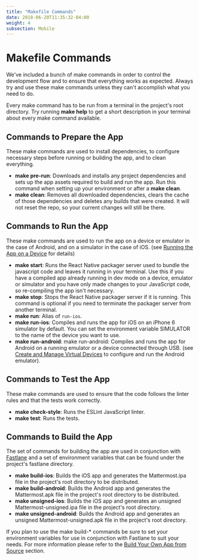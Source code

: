 ```yaml
---
title: "Makefile Commands"
date: 2018-06-20T11:35:32-04:00
weight: 4
subsection: Mobile
---
```


# Makefile Commands

We've included a bunch of make commands in order to control the development flow and to ensure that everything works as expected. Always try and use these make commands unless they can't accomplish what you need to do.

Every make command has to be run from a terminal in the project's root directory. Try running **make help** to get a short description in your terminal about every make command available.

## Commands to Prepare the App

These make commands are used to install dependencies, to configure necessary steps before running or building the app, and to clean everything.

 - **make pre-run**: Downloads and installs any project dependencies and sets up the app assets required to build and run the app. Run this command when setting up your environment or after a **make clean**.
 - **make clean**: Removes all downloaded dependencies, clears the cache of those dependencies and deletes any builds that were created. It will not reset the repo, so your current changes will still be there.

## Commands to Run the App

These make commands are used to run the app on a device or emulator in the case of Android, and on a simulator in the case of iOS. (see [Running the App on a Device](/contribute/mobile/run-on-device) for details)

- **make start**: Runs the React Native packager server used to bundle the javascript code and leaves it running in your terminal. Use this if you have a compiled app already running in dev mode on a device, emulator or simulator and you have only made changes to your JavaScript code, so re-compiling the app isn't necessary.
- **make stop**: Stops the React Native packager server if it is running. This command is optional if you need to terminate the packager server from another terminal.
- **make run**: Alias of `run-ios`.
- **make run-ios**: Compiles and runs the app for iOS on an iPhone 6 simulator by default. You can set the environment variable SIMULATOR to the name of the device you want to use.
- **make run-android**: make run-android: Compiles and runs the app for Android on a running emulator or a device connected through USB. (see [Create and Manage Virtual Devices](https://developer.android.com/studio/run/managing-avds.html) to configure and run the Android emulator).

## Commands to Test the App

These make commands are used to ensure that the code follows the linter rules and that the tests work correctly.

- **make check-style**: Runs the ESLint JavaScript linter.
- **make test**: Runs the tests.

## Commands to Build the App

The set of commands for building the app are used in conjunction with [Fastlane](https://fastlane.tools/) and a set of environment variables that can be found under the project's fastlane directory.

- **make build-ios**: Builds the iOS app and generates the Mattermost.ipa file in the project's root directory to be distributed.
- **make build-android**: Builds the Android app and generates the Mattermost.apk file in the project's root directory to be distributed.
- **make unsigned-ios**: Builds the iOS app and generates an unsigned Mattermost-unsigned.ipa file in the project's root directory.
- **make unsigned-android**: Builds the Android app and generates an unsigned Mattermost-unsigned.apk file in the project's root directory.

If you plan to use the make build-\* commands be sure to set your environment variables for use in conjunction with Fastlane to suit your needs. For more information please refer to the [Build Your Own App from Source](/contribute/mobile/build-your-own) section.